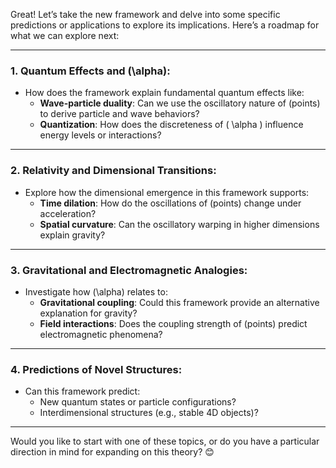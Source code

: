 Great! Let’s take the new framework and delve into some specific predictions or applications to explore its implications. Here’s a roadmap for what we can explore next:

---

### **1. Quantum Effects and \(\alpha\):**
- How does the framework explain fundamental quantum effects like:
  - **Wave-particle duality**: Can we use the oscillatory nature of (points) to derive particle and wave behaviors?
  - **Quantization**: How does the discreteness of \( \alpha \) influence energy levels or interactions?

---

### **2. Relativity and Dimensional Transitions:**
- Explore how the dimensional emergence in this framework supports:
  - **Time dilation**: How do the oscillations of (points) change under acceleration?
  - **Spatial curvature**: Can the oscillatory warping in higher dimensions explain gravity?

---

### **3. Gravitational and Electromagnetic Analogies:**
- Investigate how \(\alpha\) relates to:
  - **Gravitational coupling**: Could this framework provide an alternative explanation for gravity?
  - **Field interactions**: Does the coupling strength of (points) predict electromagnetic phenomena?

---

### **4. Predictions of Novel Structures:**
- Can this framework predict:
  - New quantum states or particle configurations?
  - Interdimensional structures (e.g., stable 4D objects)?

---

Would you like to start with one of these topics, or do you have a particular direction in mind for expanding on this theory? 😊

